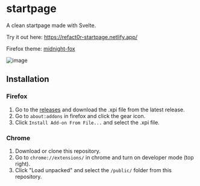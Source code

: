 # startpage

A clean startpage made with Svelte.

Try it out here: https://refact0r-startpage.netlify.app/

Firefox theme: [midnight-fox](https://github.com/refact0r/midnight-fox)

![image](https://user-images.githubusercontent.com/34758569/175853091-fd5f09cd-1bb3-44a7-9aed-14ee52ce3ee4.png)

## Installation

### Firefox

1. Go to the [releases](https://github.com/refact0r/startpage/releases) and download the .xpi file from the latest release.
2. Go to `about:addons` in firefox and click the gear icon.
3. Click `Install Add-on From File...` and select the .xpi file.

### Chrome

1. Download or clone this repository.
2. Go to `chrome://extensions/` in chrome and turn on developer mode (top right).
3. Click "Load unpacked" and select the `/public/` folder from this repository.
